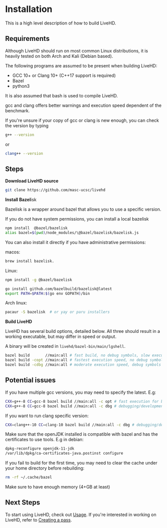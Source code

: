 # Installation

This is a high level description of how to build LiveHD.

## Requirements

Although LiveHD should run on most common Linux distributions, it is heavily tested on both Arch and Kali (Debian based).

The following programs are assumed to be present when building LiveHD:

- GCC 10+ or Clang 10+ (C++17 support is required)
- Bazel
- python3

It is also assumed that bash is used to compile LiveHD.

gcc and clang offers better warnings and execution speed dependent of the benchmark.

If you're unsure if your copy of gcc or clang is new enough, you can check the version by typing

```sh
g++ --version
```

or

```sh
clang++ --version
```

## Steps

**Download LiveHD source**

```sh
git clone https://github.com/masc-ucsc/livehd
```

**Install Bazel**isk

Bazelisk is a wrapper around bazel that allows you to use a specific version.

If you do not have system permissions, you can install a local bazelisk

```sh
npm install  @bazel/bazelisk
alias bazel=$(pwd)/node_modules/\@bazel/bazelisk/bazelisk.js
```

You can also install it directly if you have administrative permissions:

macos:
```sh
brew install bazelisk.
```

Linux:
```sh
npm install -g @bazel/bazelisk
```

```sh
go install github.com/bazelbuild/bazelisk@latest
export PATH=$PATH:$(go env GOPATH)/bin
```

Arch linux:
```sh
pacaur -S bazelisk  # or yay or paru installers
```

**Build LiveHD**

LiveHD has several build options, detailed below. All three should result in a working executable, but may differ in speed or output.

A binary will be created in `livehd/bazel-bin/main/lgshell`.

```sh
bazel build       //main:all # fast build, no debug symbols, slow execution (default)
bazel build -copt //main:all # fastest execution speed, no debug symbols, no assertions
bazel build -cdbg //main:all # moderate execution speed, debug symbols
```

## Potential issues

If you have multiple gcc versions, you may need to specify the latest. E.g:

```sh
CXX=g++-8 CC=gcc-8 bazel build //main:all -c opt # fast execution for benchmarking
CXX=g++-8 CC=gcc-8 bazel build //main:all -c dbg # debugging/development
```

If you want to run clang specific version:

```sh
CXX=clang++-10 CC=clang-10 bazel build //main:all -c dbg # debugging/development
```

Make sure that the openJDK installed is compatible with bazel and has the certificates to use tools. E.g in debian:

```sh
dpkg-reconfigure openjdk-11-jdk
/var/lib/dpkg/ca-certificates-java.postinst configure
```

If you fail to build for the first time, you may need to clear the cache under your home directory before rebuilding:

```sh
rm -rf ~/.cache/bazel
```

Make sure to have enough memory (4+GB at least)

## Next Steps

To start using LiveHD, check out [Usage](02-usage.md). If you're interested in working on LiveHD, refer to [Creating a pass](11-pass.md).

